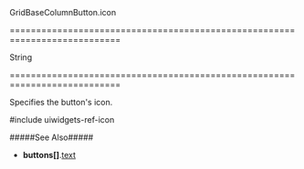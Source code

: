 <!--id-->GridBaseColumnButton.icon<!--/id-->
===========================================================================
<!--type-->String<!--/type-->
===========================================================================

<!--shortDescription-->
Specifies the button's icon.
<!--/shortDescription-->

<!--fullDescription-->
#include uiwidgets-ref-icon

#####See Also#####
- **buttons[]**.[text]({basewidgetpath}/Configuration/columns/buttons/#text)
<!--/fullDescription-->